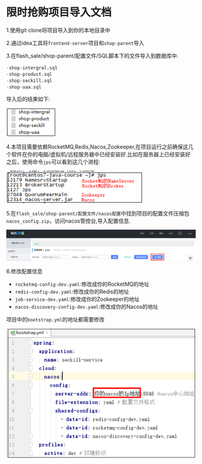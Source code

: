 # 限时抢购项目导入文档

1.使用git clone将项目导入到你的本地目录中

2.通过idea工具将`frontend-server`项目和`shop-parent`导入

3.在flash_sale/shop-parent/配置文件/SQL脚本下的文件导入到数据库中.

```sql
-shop-intergral.sql
-shop-product.sql
-shop-seckill.sql
-shop-uaa.sql
```

导入后的结果如下:

**![image-20201203115901889](图片/image-20201203115903310.png)**

4.本项目需要依赖RocketMQ,Redis,Nacos,Zookeeper,在项目运行之前确保这几个软件在你的电脑/虚拟机/远程服务器中已经安装好.比如在服务器上已经安装好之后，使用命令`jps`可以看到这几个进程:

**![image-20201203120434228](图片/image-20201203120437631.png)**

5.在`flash_sale/shop-parent/配置文件/nacos配置`中找到项目的配置文件压缩包`nacos_config.zip`，访问nacos管控台,导入配置信息.

![image-20201203142918858](图片/image-20201203142918858.png)

6.修改配置信息

- `rocketmq-config-dev.yaml`:修改成你的RocketMQ的地址
- `redis-config-dev.yaml`:修改成你的Redis的地址
- `job-service-dev.yaml`:修改成你的Zookeeper的地址
- `nacos-discovery-config-dev.yaml`:修改成你的Nacos的地址

项目中的`bootstrap.yml`的地址都需要修改

**![image-20201203143536265](图片/image-20201203143536265.png)**

